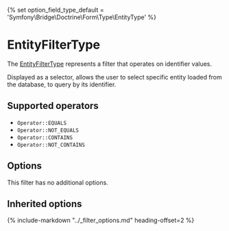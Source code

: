 {% set option_field_type_default = 'Symfony\Bridge\Doctrine\Form\Type\EntityType' %}

# EntityFilterType

The [EntityFilterType](https://github.com/Kreyu/data-table-bundle/blob/main/src/Bridge/Doctrine/Orm/Filter/Type/EntityFilterType.php) represents a filter that operates on identifier values.

Displayed as a selector, allows the user to select specific entity loaded from the database, to query by its identifier.

## Supported operators

- `Operator::EQUALS`
- `Operator::NOT_EQUALS`
- `Operator::CONTAINS`
- `Operator::NOT_CONTAINS`

## Options

This filter has no additional options.

## Inherited options

{% include-markdown "../_filter_options.md" heading-offset=2 %}